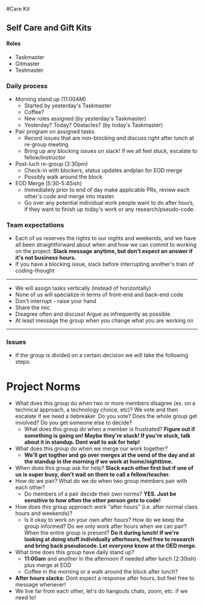 #Care Kit

## Self Care and Gift Kits

#### Roles

* Taskmaster
* Gitmaster
* Testmaster

### Daily process

* Morning stand up (11:00AM)
  * Started by yesterday's Taskmaster
  * Coffee?
  * New roles assigned (by yesterday's Taskmaster)
  * Yesterday? Today? Obstacles? (by today's Taskmaster)
* Pair program on assigned tasks
  * Record issues that are non-blocking and discuss right after lunch at re-group meeting
  * Bring up any blocking issues on slack! If we all feel stuck, escalate to fellow/instructor
* Post-luch re-group (2:30pm)
  * Check-in with blockers, status updates andplan for EOD merge
  * Possibly walk around the block
* EOD Merge (5:30-5:45ish)
  * Immediately prior to end of day make applicable PRs, review each other's code and merge into master.
  * Go over any potential individual work people want to do after hours, if they want to finish up today's work or any research/pseudo-code.

### Team expectations

* Each of us reserves the rights to our nights and weekends, and we have all been straightforward about when and how we can commit to working on the project. **Slack message anytime, but don't expect an answer if it's not business hours.**
* If you have a blocking issue, slack before interrupting another's train of coding-thought

---

* We will assign tasks vertically (instead of horizontally)
* None of us will specialize in terms of front-end and back-end code
* Don't interrupt - raise your hand
* Share the mic
* Disagree often and discuss! Argue as infrequently as possible
* At least message the group when you change what you are working on

---

### Issues

* If the group is divided on a certain decision we will take the following steps:

# Project Norms

* What does this group do when two or more members disagree (ex. on a technical approach, a technology choice, etc)? We vote and then escalate if we need a tiebreaker. Do you vote? Does the whole group get involved? Do you get someone else to decide?
  * What does this group do when a member is frustrated? **Figure out if something is going on! Maybe they're stuck! If you're stuck, talk about it in standup. Dont wait to ask for help!**
* What does this group do when we merge our work together?
  * **We'll get togther and go over merges at the oend of the day and at the standup in the morning if we work at home/nighttime.**
* When does this group ask for help?
  **Slack each other first but if one of us is super busy, don't wait on them to call a fellow/teacher.**
* How do we pair? What do we do when two group members pair with each other?
  * Do members of a pair decide their own norms? **YES. Just be sensitive to how often the other person gets to code!**
* How does this group approach work "after hours" (i.e. after normal class hours and weekends)?
  * Is it okay to work on your own after hours? How do we keep the group informed? Do we only work after hours when we can pair? When the entire group is present? **Do it during lunch! If we're looking at doing stuff individually afterhours, feel free to research and bring back pseudocode. Let everyone know at the OED merge.**
* What time does this group have daily stand up?
  * **11:00am** and another in the afternoon if needed after lunch (2:30ish) plus merge at EOD
  * Coffee in the morning or a walk around the block after lunch?
* **After hours slacks:** Dont expect a response after hours, but feel free to message whenever!
* We live far from each other, let's do hangouts chats, zoom, etc. if we need to!

